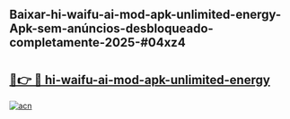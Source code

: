 ## Baixar-hi-waifu-ai-mod-apk-unlimited-energy-Apk-sem-anúncios-desbloqueado-completamente-2025-#04xz4

# <h2><a href="https://ainizakaria.my?title=hi-waifu-ai-mod-apk-unlimited-energy&ref=22M">🔗👉 🔴 hi-waifu-ai-mod-apk-unlimited-energy</a></h2>

[![acn](https://github.com/user-attachments/assets/0f9c940e-d8b0-45ae-aac7-cd30a18b3e1c)](https://ainizakaria.my?title=hi-waifu-ai-mod-apk-unlimited-energy&ref=22M)

